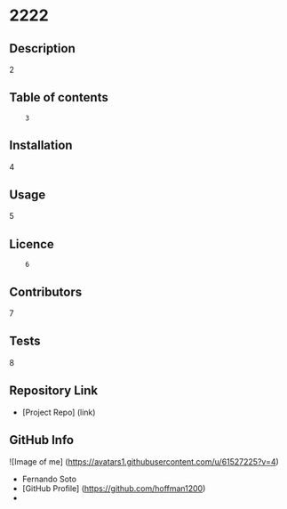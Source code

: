 
# **2222**

## Description 

2

## Table of contents

        3

## Installation

4

## Usage

5

## Licence

        6

## Contributors

7

## Tests

8


## Repository Link

- [Project Repo]
(link)

## GitHub Info 

![Image of me]
(https://avatars1.githubusercontent.com/u/61527225?v=4)
- Fernando Soto
- [GitHub Profile]
(https://github.com/hoffman1200)
- <null>


